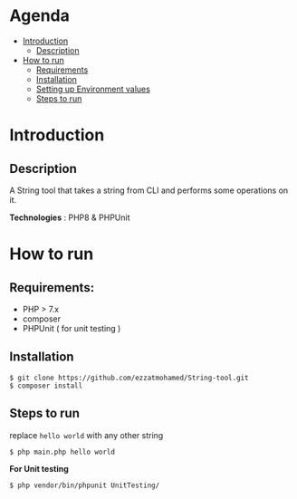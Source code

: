 # Agenda 
  
   * [Introduction](#introduction) <br>
        * [Description](#description) <br>
   * [How to run](#how-to-run)<br>
        * [Requirements](#requirements) <br>
        * [Installation](#installation) <br>
        * [Setting up Environment values](#setting-up-environment-values) <br>
        * [Steps to run](#steps-to-run) <br>

    
  

# Introduction

## Description
A String tool that takes a string from CLI and performs some operations on it.

**Technologies** : PHP8 & PHPUnit


# How to run

## Requirements:
- PHP > 7.x
- composer
- PHPUnit ( for unit testing )


## Installation
```
$ git clone https://github.com/ezzatmohamed/String-tool.git
$ composer install
``` 

## Steps to run
replace `hello world` with any other string
```
$ php main.php hello world
```


**For Unit testing**
```
$ php vendor/bin/phpunit UnitTesting/
```



